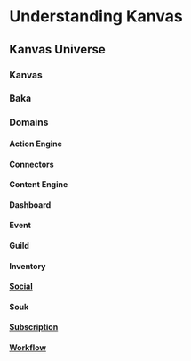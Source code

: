 # Understanding Kanvas

## Kanvas Universe

### Kanvas

### Baka

### Domains

#### Action Engine

#### Connectors

#### Content Engine

#### Dashboard

#### Event

#### Guild

#### Inventory

#### [Social](./docs/Social/main.md)

#### Souk

#### [Subscription](./docs/Subscriptions/main.md)

#### [Workflow](./docs/Workflows/main.md)

